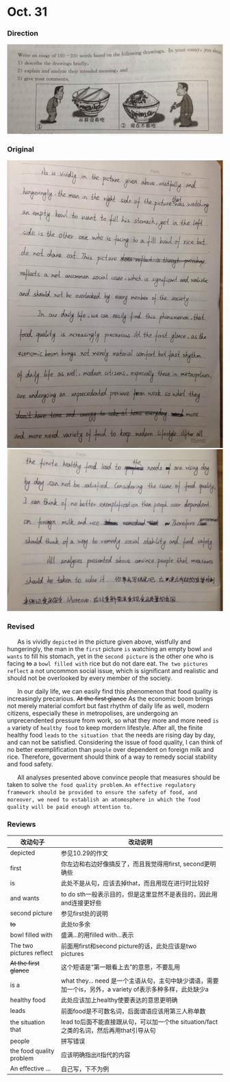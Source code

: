 # Oct. 31

### Direction

![alttext](/writings/10.31/2.jpg)

### Original

![alttext](/writings/10.31/1.jpg)
![alttext](/writings/10.31/3.jpg)

### Revised

&nbsp;&nbsp;&nbsp;&nbsp;&nbsp;&nbsp;As is vividly `depicted` in the picture given above, wistfully and hungeringly, the man in the `first` picture `is` watching an empty bowl `and wants` to fill his stomach, yet in the `second picture` is the other one who is facing ~~to~~ a `bowl filled with` rice but do not dare eat. `The two pictures reflect` a not uncommon social issue, which is significant and realistic and should not be overlooked by every member of the society.

&nbsp;&nbsp;&nbsp;&nbsp;&nbsp;&nbsp;In our daily life, we can easily find this phenomenon that food quality is increasingly precarious. ~~At the first glance~~ As the economic boom brings not merely material comfort but fast rhythm of daily life as well, modern citizens, especially these in metropolises, are undergoing an unprecendented pressure from work, so what they more and more need `is a` variety of `healthy food` to keep mordern lifestyle. After all, the finite healthy food `leads` to `the situation that` the needs are rising day by day, and can not be satisfied. Considering the issue of food quality, I can think of no better exemplification than `people` over dependent on foreign milk and rice. Therefore, goverment should think of a way to remedy social stability and food safety.

&nbsp;&nbsp;&nbsp;&nbsp;&nbsp;&nbsp;All analyses presented above convince people that measures should be taken to solve `the food quality problem`. `An effective regulatory framework should be provided to ensure the safety of food, and moreover, we need to establish an atomosphere in which the food quality will be paid enough attention to.
`

### Reviews

|改动句子|改动说明|
|---|---|
|depicted|参见10.29的作文|
|first|你左边和右边好像搞反了，而且我觉得用first, second更明确些|
|is|此处不是从句，应该去掉that，而且用现在进行时比较好|
|and wants|to do sth一般表示目的，但是这里显然不是表目的，因此用and连接更好些|
|second picture|参见first处的说明|
|~~to~~|此处to多余|
|bowl filled with|盛满...的用filled with...表示|
|The two pictures reflect|前面用first和second picture的话，此处应该是two pictures|
|~~At the first glance~~|这个短语是“第一眼看上去”的意思，不要乱用|
|is a|what they... need 是一个主语从句，主句中缺少谓语，需要加一个is，另外，a variety of表示多种多样，此处缺少a|
|healthy food|此处应该加上healthy使要表达的意思更明确|
|leads|前面food是不可数名词，后面谓语应该用第三人称单数|
|the situation that|lead to后面不能直接跟从句，可以加一个the situation/fact之类的名词，然后再用that引导从句|
|people|拼写错误|
|the food quality problem|应该明确指出it指代的内容|
|An effective ...|自己写，下不为例|
